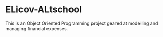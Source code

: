 # ELicov-ALtschool
This is an Object Oriented Programming project geared at modelling and managing financial expenses.
